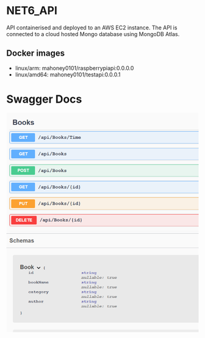 # NET6_API
API containerised and deployed to an AWS EC2 instance. The API is connected to a cloud hosted Mongo database using MongoDB Atlas.

## **Docker images**
- linux/arm:     mahoney0101/raspberrypiapi:0.0.0.0
- linux/amd64:  mahoney0101/testapi:0.0.0.1 

# Swagger Docs

<img src="./rest.PNG">

<img src="./schema.PNG">



